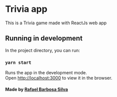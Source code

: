 # Trivia app

This is a Trivia game made with ReactJs web app

## Running in development

In the project directory, you can run:

### `yarn start`

Runs the app in the development mode.\
Open [http://localhost:3000](http://localhost:3000) to view it in the browser.

#### Made by [Rafael Barbosa Silva](https://www.linkedin.com/in/rafaelbarbosasilva/)

